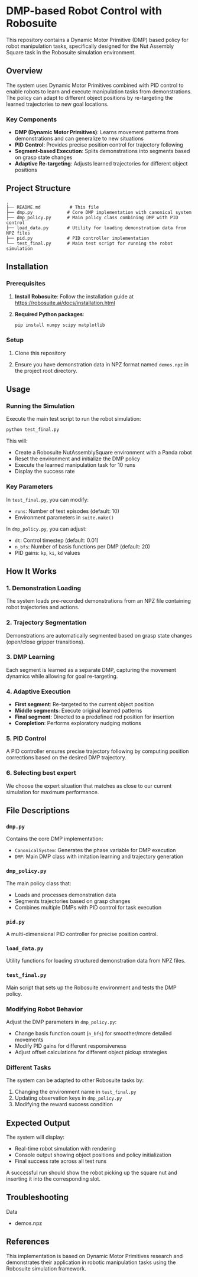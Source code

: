 # DMP-based Robot Control with Robosuite

This repository contains a Dynamic Motor Primitive (DMP) based policy for robot manipulation tasks, specifically designed for the Nut Assembly Square task in the Robosuite simulation environment.

## Overview

The system uses Dynamic Motor Primitives combined with PID control to enable robots to learn and execute manipulation tasks from demonstrations. The policy can adapt to different object positions by re-targeting the learned trajectories to new goal locations.

### Key Components

- **DMP (Dynamic Motor Primitives)**: Learns movement patterns from demonstrations and can generalize to new situations
- **PID Control**: Provides precise position control for trajectory following
- **Segment-based Execution**: Splits demonstrations into segments based on grasp state changes
- **Adaptive Re-targeting**: Adjusts learned trajectories for different object positions

## Project Structure

```
.
├── README.md           # This file
├── dmp.py             # Core DMP implementation with canonical system
├── dmp_policy.py      # Main policy class combining DMP with PID control
├── load_data.py       # Utility for loading demonstration data from NPZ files
├── pid.py             # PID controller implementation
└── test_final.py      # Main test script for running the robot simulation
```

## Installation

### Prerequisites

1. **Install Robosuite**: Follow the installation guide at https://robosuite.ai/docs/installation.html

2. **Required Python packages**:
   ```bash
   pip install numpy scipy matplotlib
   ```

### Setup

1. Clone this repository

2. Ensure you have demonstration data in NPZ format named `demos.npz` in the project root directory.

## Usage

### Running the Simulation

Execute the main test script to run the robot simulation:

```bash
python test_final.py
```

This will:
- Create a Robosuite NutAssemblySquare environment with a Panda robot
- Reset the environment and initialize the DMP policy
- Execute the learned manipulation task for 10 runs
- Display the success rate

### Key Parameters

In `test_final.py`, you can modify:
- `runs`: Number of test episodes (default: 10)
- Environment parameters in `suite.make()`

In `dmp_policy.py`, you can adjust:
- `dt`: Control timestep (default: 0.01)
- `n_bfs`: Number of basis functions per DMP (default: 20)
- PID gains: `kp`, `ki`, `kd` values

## How It Works

### 1. Demonstration Loading
The system loads pre-recorded demonstrations from an NPZ file containing robot trajectories and actions.

### 2. Trajectory Segmentation
Demonstrations are automatically segmented based on grasp state changes (open/close gripper transitions).

### 3. DMP Learning
Each segment is learned as a separate DMP, capturing the movement dynamics while allowing for goal re-targeting.

### 4. Adaptive Execution
- **First segment**: Re-targeted to the current object position
- **Middle segments**: Execute original learned patterns
- **Final segment**: Directed to a predefined rod position for insertion
- **Completion**: Performs exploratory nudging motions

### 5. PID Control
A PID controller ensures precise trajectory following by computing position corrections based on the desired DMP trajectory.

### 6. Selecting best expert
We choose the expert situation that matches as close to our current simulation for maximum performance.

## File Descriptions

### `dmp.py`
Contains the core DMP implementation:
- `CanonicalSystem`: Generates the phase variable for DMP execution
- `DMP`: Main DMP class with imitation learning and trajectory generation

### `dmp_policy.py`
The main policy class that:
- Loads and processes demonstration data
- Segments trajectories based on grasp changes
- Combines multiple DMPs with PID control for task execution

### `pid.py`
A multi-dimensional PID controller for precise position control.

### `load_data.py`
Utility functions for loading structured demonstration data from NPZ files.

### `test_final.py`
Main script that sets up the Robosuite environment and tests the DMP policy.

### Modifying Robot Behavior
Adjust the DMP parameters in `dmp_policy.py`:
- Change basis function count (`n_bfs`) for smoother/more detailed movements
- Modify PID gains for different responsiveness
- Adjust offset calculations for different object pickup strategies

### Different Tasks
The system can be adapted to other Robosuite tasks by:
1. Changing the environment name in `test_final.py`
2. Updating observation keys in `dmp_policy.py`
3. Modifying the reward success condition

## Expected Output

The system will display:
- Real-time robot simulation with rendering
- Console output showing object positions and policy initialization
- Final success rate across all test runs

A successful run should show the robot picking up the square nut and inserting it into the corresponding slot.

## Troubleshooting

Data
- demos.npz

## References

This implementation is based on Dynamic Motor Primitives research and demonstrates their application in robotic manipulation tasks using the Robosuite simulation framework.